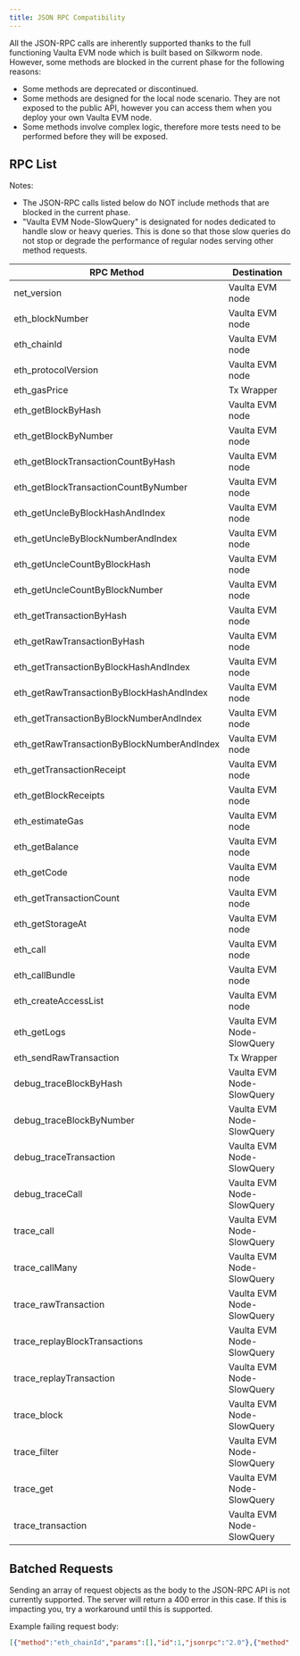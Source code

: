 ```yaml
---
title: JSON RPC Compatibility
---
```


All the JSON-RPC calls are inherently supported thanks to the full functioning Vaulta EVM node which is built based on Silkworm node. However, some methods are blocked in the current phase for the following reasons:

* Some methods are deprecated or discontinued.
* Some methods are designed for the local node scenario. They are not exposed to the public API, however you can access them when you deploy your own Vaulta EVM node.
* Some methods involve complex logic, therefore more tests need to be performed before they will be exposed.

## RPC List

Notes:
* The JSON-RPC calls listed below do NOT include methods that are blocked in the current phase.
* "Vaulta EVM Node-SlowQuery" is designated for nodes dedicated to handle slow or heavy queries. This is done so that those slow queries do not stop or degrade the performance of regular nodes serving other method requests.

| RPC Method                                  | Destination  |
| ------------------------------------------- | ------------ |
| net\_version                                | Vaulta EVM node |
| eth\_blockNumber                            | Vaulta EVM node |
| eth\_chainId                                | Vaulta EVM node |
| eth\_protocolVersion                        | Vaulta EVM node |
| eth\_gasPrice                               | Tx Wrapper   |
| eth\_getBlockByHash                         | Vaulta EVM node |
| eth\_getBlockByNumber                       | Vaulta EVM node |
| eth\_getBlockTransactionCountByHash         | Vaulta EVM node |
| eth\_getBlockTransactionCountByNumber       | Vaulta EVM node |
| eth\_getUncleByBlockHashAndIndex            | Vaulta EVM node |
| eth\_getUncleByBlockNumberAndIndex          | Vaulta EVM node |
| eth\_getUncleCountByBlockHash               | Vaulta EVM node |
| eth\_getUncleCountByBlockNumber             | Vaulta EVM node |
| eth\_getTransactionByHash                   | Vaulta EVM node |
| eth\_getRawTransactionByHash                | Vaulta EVM node |
| eth\_getTransactionByBlockHashAndIndex      | Vaulta EVM node |
| eth\_getRawTransactionByBlockHashAndIndex   | Vaulta EVM node |
| eth\_getTransactionByBlockNumberAndIndex    | Vaulta EVM node |
| eth\_getRawTransactionByBlockNumberAndIndex | Vaulta EVM node |
| eth\_getTransactionReceipt                  | Vaulta EVM node |
| eth\_getBlockReceipts                       | Vaulta EVM node |
| eth\_estimateGas                            | Vaulta EVM node |
| eth\_getBalance                             | Vaulta EVM node |
| eth\_getCode                                | Vaulta EVM node |
| eth\_getTransactionCount                    | Vaulta EVM node |
| eth\_getStorageAt                           | Vaulta EVM node |
| eth\_call                                   | Vaulta EVM node |
| eth\_callBundle                             | Vaulta EVM node |
| eth\_createAccessList                       | Vaulta EVM node |
| eth\_getLogs                                | Vaulta EVM Node-SlowQuery |
| eth\_sendRawTransaction                     | Tx Wrapper   |
| debug\_traceBlockByHash                     | Vaulta EVM Node-SlowQuery |
| debug\_traceBlockByNumber                   | Vaulta EVM Node-SlowQuery |
| debug\_traceTransaction                     | Vaulta EVM Node-SlowQuery |
| debug\_traceCall                            | Vaulta EVM Node-SlowQuery |
| trace\_call                                 | Vaulta EVM Node-SlowQuery |
| trace\_callMany                             | Vaulta EVM Node-SlowQuery |
| trace\_rawTransaction                       | Vaulta EVM Node-SlowQuery |
| trace\_replayBlockTransactions              | Vaulta EVM Node-SlowQuery |
| trace\_replayTransaction                    | Vaulta EVM Node-SlowQuery |
| trace\_block                                | Vaulta EVM Node-SlowQuery |
| trace\_filter                               | Vaulta EVM Node-SlowQuery |
| trace\_get                                  | Vaulta EVM Node-SlowQuery |
| trace\_transaction                          | Vaulta EVM Node-SlowQuery |

## Batched Requests

Sending an array of request objects as the body to the JSON-RPC API is not currently supported. The server will return a 400 error in this case. If this is impacting you, try a workaround until this is supported.

Example failing request body:
```json
[{"method":"eth_chainId","params":[],"id":1,"jsonrpc":"2.0"},{"method":"eth_blockNumber","params":[],"id":2,"jsonrpc":"2.0"}]
```
